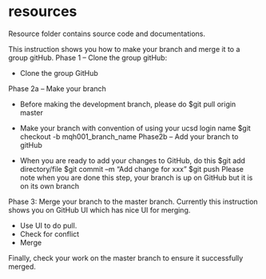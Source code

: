 # resources
Resource folder contains source code and documentations.


This instruction shows you how to make your branch and merge it to a group gitHub.
Phase 1 – Clone the group gitHub:
-	Clone the group GitHub

Phase 2a – Make your branch
-	Before making the development branch, please do 
$git pull origin master

-	Make your branch with convention of using your ucsd login name
$git checkout -b mqh001_branch_name
Phase2b – Add your branch to gitHub
-	When you are ready to add your changes to GitHub, do this
$git add directory/file
$git commit –m “Add change for xxx”
             $git push
             Please note when you are done this step, your branch is up on GitHub but it is on its own branch

Phase 3: Merge your branch to the master branch.   Currently this instruction shows you on GitHub UI which has nice UI for merging.
-	Use UI to do pull.
-	Check for conflict
-	Merge

Finally, check your work on the master branch to ensure it successfully merged.


